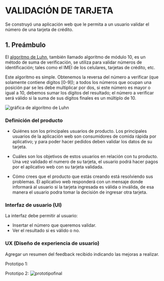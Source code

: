 # VALIDACIÓN DE TARJETA
Se construyó una aplicación web que le permita a un
usuario validar el número de una tarjeta de crédito. 


## 1. Preámbulo

El [algoritmo de Luhn](https://es.wikipedia.org/wiki/Algoritmo_de_Luhn),
también llamado algoritmo de módulo 10, es un método de suma de verificación,
se utiliza para validar números de identificación; tales como el IMEI de los
celulares, tarjetas de crédito, etc.

Este algoritmo es simple. Obtenemos la reversa del número a verificar (que
solamente contiene dígitos [0-9]); a todos los números que ocupan una posición
par se les debe multiplicar por dos, si este número es mayor o igual a 10,
debemos sumar los dígitos del resultado; el número a verificar será válido si
la suma de sus dígitos finales es un múltiplo de 10.

![gráfica de algoritmo de Luhn](https://www.101computing.net/wp/wp-content/uploads/Luhn-Algorithm.png)


### Definición del producto

* Quiénes son los principales usuarios de producto.
Los principales usuarios de la aplicación web son consumidores de comida rápida por aplicativo; 
y para poder hacer pedidos deben validar los datos de su tarjeta.

* Cuáles son los objetivos de estos usuarios en relación con tu producto.
Una vez validado el numero de su tarjeta, el usuario podrá hacer pagos por el aplicativo web con su tarjeta validada.

* Cómo crees que el producto que estás creando está resolviendo sus problemas.
El aplicativo web responderá con un mensaje donde informará al usuario
si la tarjeta ingresada es válida o inválida, de esa manera el usuario podra tomar la decisión de ingresar otra tarjeta.

### Interfaz de usuario (UI)

La interfaz debe permitir al usuario:

* Insertar el número que queremos validar.
* Ver el resultado si es válido o no.


### UX (Diseño de experiencia de usuario)
Agregar un resumen del feedback recibido indicando las mejoras a realizar.

Prototipo 1:


Prototipo 2:
<img src="/images/prototipo-final.jpg" alt="prototipofinal"/>




